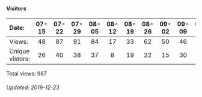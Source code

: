 #### Visitors
Date:   |         07-15   |       07-22   |       07-29   |       08-05   |       08-12   |       08-19   |       08-26   |       09-02  |   09-09  |   09-16  |   09-23  |   09-30  |   10-07  |   10-14  |   10-21
|:---   |:---:    |:---:  |:---:  |:---:  |:---:  |:---:  |:---:  |:---:  |:---:  |:---:  |:---:  |:---:  |:---:  |:---:  |:---:
Views:  |         48      |       87      |       91      |       84      |       17      |       33      |       62      |       50     |   46     |   108    |   118    |   86     |   81     |   73     |   3
Unique  vistors:  |       26      |       40      |       38      |       37      |       8       |       19      |       22      |      15  |      30  |      40  |      40  |      31  |      32  |      27  |      2

Total views: 987
###### Updated: 2019-12-23
